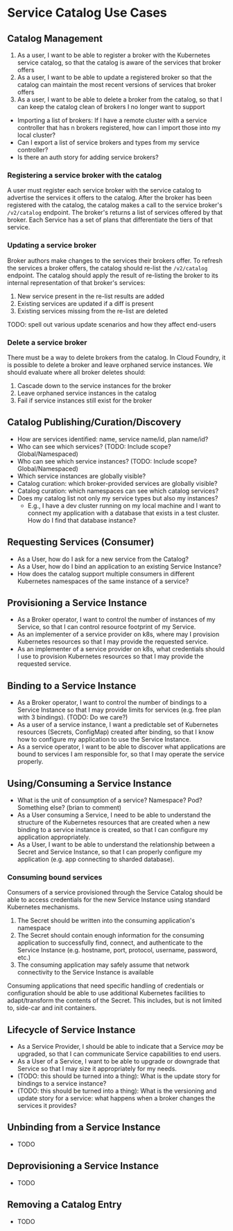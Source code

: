# Service Catalog Use Cases

## Catalog Management

1. As a user, I want to be able to register a broker with the Kubernetes service
   catalog, so that the catalog is aware of the services that broker offers
2. As a user, I want to be able to update a registered broker so that the
   catalog can maintain the most recent versions of services that broker offers
3. As a user, I want to be able to delete a broker from the catalog, so that I
   can keep the catalog clean of brokers I no longer want to support

* Importing a list of brokers: If I have a remote cluster with a service
  controller that has n brokers registered, how can I import those into my local
  cluster?
* Can I export a list of service brokers and types from my service controller?
* Is there an auth story for adding service brokers?

### Registering a service broker with the catalog

A user must register each service broker with the service catalog to advertise
the services it offers to the catalog. After the broker has been registered
with the catalog, the catalog makes a call to the service broker's `/v2/catalog`
endpoint. The broker's returns a list of services offered by that broker. Each
Service has a set of plans that differentiate the tiers of that service.

### Updating a service broker

Broker authors make changes to the services their brokers offer. To refresh the
services a broker offers, the catalog should re-list the `/v2/catalog` endpoint.
The catalog should apply the result of re-listing the broker to its internal
representation of that broker's services:

1. New service present in the re-list results are added
2. Existing services are updated if a diff is present
3. Existing services missing from the re-list are deleted

TODO: spell out various update scenarios and how they affect end-users

### Delete a service broker

There must be a way to delete brokers from the catalog. In Cloud Foundry, it is
possible to delete a broker and leave orphaned service instances. We should
evaluate where all broker deletes should:

1. Cascade down to the service instances for the broker
2. Leave orphaned service instances in the catalog
3. Fail if service instances still exist for the broker

## Catalog Publishing/Curation/Discovery

* How are services identified: name, service name/id, plan name/id?
* Who can see which services? (TODO: Include scope? Global/Namespaced)
* Who can see which service instances? (TODO: Include scope? Global/Namespaced)
* Which service instances are globally visible?
* Catalog curation: which broker-provided services are globally visible?
* Catalog curation: which namespaces can see which catalog services?
* Does my catalog list not only my service types but also my instances?
  * E.g., I have a dev cluster running on my local machine and I want to connect
    my application with a database that exists in a test cluster. How do I find
    that database instance?

## Requesting Services (Consumer)

* As a User, how do I ask for a new service from the Catalog?
* As a User, how do I bind an application to an existing Service Instance?
* How does the catalog support multiple consumers in different Kubernetes
  namespaces of the same instance of a service?

## Provisioning a Service Instance

* As a Broker operator, I want to control the number of instances of my Service,
  so that I can control resource footprint of my Service.
* As an implementer of a service provider on k8s, where may I provision
  Kubernetes resources so that I may provide the requested service.
* As an implementer of a service provider on k8s, what credentials should I use
  to provision Kubernetes resources so that I may provide the requested service.

## Binding to a Service Instance

* As a Broker operator, I want to control the number of bindings to a Service
  Instance so that I may provide limits for services (e.g. free plan with 3
  bindings). (TODO: Do we care?)
* As a user of a service instance, I want a predictable set of Kubernetes
  resources (Secrets, ConfigMap) created after binding, so that I know how to
  configure my application to use the Service Instance.
* As a service operator, I want to be able to discover what applications are
  bound to services I am responsible for, so that I may operate the service
  properly.

## Using/Consuming a Service Instance

* What is the unit of consumption of a service? Namespace? Pod? Something else?
  (brian to comment)
* As a User consuming a Service, I need to be able to understand the structure
  of the Kubernetes resources that are created when a new binding to a service
  instance is created, so that I can configure my application appropriately.
* As a User, I want to be able to understand the relationship between a Secret
  and Service Instance, so that I can properly configure my application (e.g.
  app connecting to sharded database).

### Consuming bound services

Consumers of a service provisioned through the Service Catalog should be able
to access credentials for the new Service Instance using standard Kubernetes
mechanisms.

1. The Secret should be written into the consuming application's namespace
1. The Secret should contain enough information for the consuming application
   to successfully find, connect, and authenticate to the Service Instance
   (e.g. hostname, port, protocol, username, password, etc.)
1. The consuming application may safely assume that network connectivity to the
   Service Instance is available

Consuming applications that need specific handling of credentials or
configuration should be able to use additional Kubernetes facilities to
adapt/transform the contents of the Secret. This includes, but is not limited
to, side-car and init containers.

## Lifecycle of Service Instance

* As a Service Provider, I should be able to indicate that a Service _may_ be
  upgraded, so that I can communicate Service capabilities to end users.
* As a User of a Service, I want to be able to upgrade or downgrade that Service
  so that I may size it appropriately for my needs.
* (TODO: this should be turned into a thing): What is the update story for
  bindings to a service instance?
* (TODO: this should be turned into a thing): What is the versioning and update
  story for a service: what happens when a broker changes the services it
  provides?

## Unbinding from a Service Instance

* TODO

## Deprovisioning a Service Instance

* TODO

## Removing a Catalog Entry

* TODO

